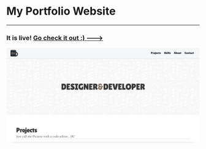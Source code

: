 # My Portfolio Website
--------------------

### It is live! [Go check it out :) --->](https://www.kayceeingram.com)

![Preview Image](/img/portfolio.png)
